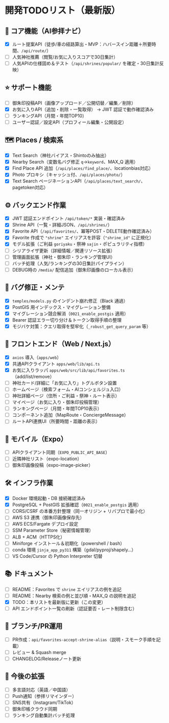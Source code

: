 # 開発TODOリスト（最新版）

## 🧭 コア機能（AI参拝ナビ）
- [x] ルート提案API（徒歩/車の経路算出・MVP：ハバースイン距離＋所要時間、`/api/route/`）
- [ ] 人気神社推薦（閲覧/お気に入りスコアで30日集計）
- [ ] 人気APIの仕様固め＆テスト（`/api/shrines/popular/` を確定・30日集計反映）

## ⭐ サポート機能
- [ ] 御朱印投稿API（画像アップロード／公開切替／編集／削除）
- [x] お気に入りAPI（追加・削除・一覧取得） → JWT 認証で動作確認済み
- [ ] ランキングAPI（月間・年間TOP10）
- [ ] ユーザー認証／設定API（プロフィール編集・公開設定）

## 🗺 Places / 検索系
- [x] Text Search（神社バイアス・Shintoのみ抽出）
- [x] Nearby Search（変数名バグ修正 `q`→`keyword`、MAX_Q 適用）
- [x] Find Place API 追加（`/api/places/find_place/`、locationbias対応）
- [x] Photo プロキシ（キャッシュ付、`/api/places/photo/`）
- [x] Text Search ページネーションAPI（`/api/places/text_search/`、pagetoken対応）

## ⚙️ バックエンド作業
- [x] JWT 認証エンドポイント `/api/token/*` 実装・確認済み
- [x] Shrine API（一覧・詳細JSON、`/api/shrines/`）
- [x] Favorite API（`/api/favorites/`、冪等POST・DELETE動作確認済み）
- [x] Favorite 作成で `"shrine"` エイリアスを許容（`"shrine_id"` に正規化）
- [x] モデル拡張（ご利益 `goriyaku`・祭神 `sajin`・ポピュラリティ指標）
- [ ] シリアライザ更新（詳細情報／関連リソース拡張）
- [ ] 管理画面拡張（神社・御朱印・ランキング管理UI）
- [ ] バッチ処理（人気/ランキングの30日集計パイプライン）
- [ ] DEBUG時の `/media/` 配信追加（御朱印画像のローカル表示）

## 🧪 バグ修正・メンテ
- [x] `temples/models.py` のインデント崩れ修正（Black 通過）
- [x] PostGIS 用インデックス・マイグレーション整備
- [x] マイグレーション競合解消（`0021_enable_postgis` 適用）
- [x] Bearer 認証エラー切り分け＆トークン取得手順の整理
- [x] モジバケ対策：クエリ取得を堅牢化（`_robust_get_query_param` 等）

## 🎨 フロントエンド（Web / Next.js）
- [x] `axios` 導入（`apps/web`）
- [x] 共通APIクライアント `apps/web/lib/api.ts`
- [x] お気に入りラッパ `apps/web/src/lib/api/favorites.ts`（add/list/remove）
- [ ] 神社カード/詳細に「お気に入り」トグルボタン設置
- [ ] ホームページ（検索フォーム・AIコンシェルジュ入口）
- [ ] 神社詳細ページ（住所・ご利益・祭神・ルート表示）
- [ ] マイページ（お気に入り・御朱印投稿管理）
- [ ] ランキングページ（月間・年間TOP10表示）
- [ ] コンポーネント追加（MapRoute・ConciergeMessage）
- [ ] ルートAPI連携UI（所要時間・距離の表示）

## 📱 モバイル（Expo）
- [ ] APIクライアント同期（`EXPO_PUBLIC_API_BASE`）
- [ ] 近隣神社リスト（expo-location）
- [ ] 御朱印画像投稿（expo-image-picker）

## 🛠 インフラ作業
- [x] Docker 環境起動・DB 接続確認済み
- [x] PostgreSQL + PostGIS 拡張確認（`0021_enable_postgis` 適用）
- [ ] CORS/CSRF の本番方針整理（同一オリジン + リバプロで最小化）
- [ ] AWS S3 連携（御朱印画像保存先）
- [ ] AWS ECS/Fargate デプロイ設定
- [ ] SSM Parameter Store（秘密情報管理）
- [ ] ALB + ACM（HTTPS化）
- [ ] Miniforge インストール＆初期化（powershell / bash）
- [ ] conda 環境 `jinja_app_py311` 構築（gdal/pyproj/shapely…）
- [ ] VS Code/Cursor の Python Interpreter 切替

## 📚 ドキュメント
- [ ] README：Favorites で `shrine` エイリアスの例を追記
- [ ] README：Nearby 検索の例と並び順・MAX_Q の説明を追記
- [x] TODO：本リストを最新版に更新（この変更）
- [ ] API エンドポイント一覧の刷新（認証要否・レート制限含む）

## 🔀 ブランチ/PR運用
- [ ] PR作成：`api/favorites-accept-shrine-alias`（説明・スモーク手順を記載）
- [ ] レビュー & Squash merge
- [ ] CHANGELOG/Releaseノート更新

## 🚀 今後の拡張
- [ ] 多言語対応（英語／中国語）
- [ ] Push通知（参拝リマインダー）
- [ ] SNS共有（Instagram/TikTok）
- [ ] 御朱印帳クラウド同期
- [ ] ランキング自動集計バッチ処理
